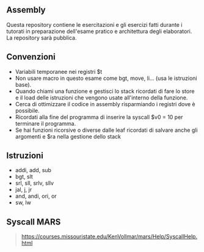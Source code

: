 ## Assembly

Questa repository contiene le esercitazioni e gli esercizi fatti durante i tutorati in preparazione dell'esame pratico e architettura degli elaboratori.
La repository sarà pubblica.

## Convenzioni

- Variabili temporanee nei registri $t
- Non usare macro in questo esame come bgt, move, li... (usa le istruzioni base).
- Quando chiami una funzione e gestisci lo stack ricordati di fare lo store e il load delle istruzioni che vengono usate all'interno della funzione.
- Cerca di ottimizzare il codice in assembly risparmiando i registri dove è possibile.
- Ricordati alla fine del programma di inserire la syscall $v0 = 10 per terminare il programma.
- Se hai funzioni ricorsive o diverse dalle leaf ricordati di salvare anche gli argomenti e $ra nella gestione dello stack

## Istruzioni

- addi, add, sub
- bgt, slt
- srl, sll, srlv, sllv
- jal, j, jr
- and, andi, ori, or
- sw, lw

## Syscall MARS

> https://courses.missouristate.edu/KenVollmar/mars/Help/SyscallHelp.html
